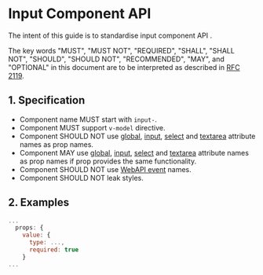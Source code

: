 # Input Component API

The intent of this guide is to standardise input component API .

The key words "MUST", "MUST NOT", "REQUIRED", "SHALL", "SHALL NOT", "SHOULD", "SHOULD NOT", "RECOMMENDED", "MAY", 
and "OPTIONAL" in this document are to be interpreted as described in [RFC 2119](http://www.ietf.org/rfc/rfc2119.txt).

## 1. Specification

- Component name MUST start with `input-`.
- Component MUST support `v-model` directive.
- Component SHOULD NOT use [global](https://developer.mozilla.org/en-US/docs/Web/HTML/Global_attributes), [input](https://developer.mozilla.org/en-US/docs/Web/HTML/Element/input), [select](https://developer.mozilla.org/en-US/docs/Web/HTML/Element/select) and [textarea](https://developer.mozilla.org/en-US/docs/Web/HTML/Element/textarea) attribute names as prop names.
- Component MAY use [global](https://developer.mozilla.org/en-US/docs/Web/HTML/Global_attributes), [input](https://developer.mozilla.org/en-US/docs/Web/HTML/Element/input), [select](https://developer.mozilla.org/en-US/docs/Web/HTML/Element/select) and [textarea](https://developer.mozilla.org/en-US/docs/Web/HTML/Element/textarea) attribute names as prop names if prop provides the same functionality.
- Component SHOULD NOT use [WebAPI event](https://developer.mozilla.org/en-US/docs/Web/API/Event) names.
- Component SHOULD NOT leak styles.

## 2. Examples

``` js
...
  props: {
    value: {
      type: ...,
      required: true
    }
...

```
